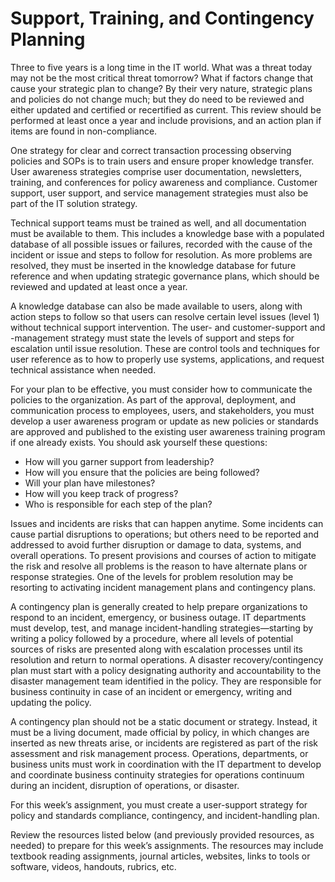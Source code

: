 # Support, Training, and Contingency Planning

Three to five years is a long time in the IT world. What was a threat today may not be the most critical threat tomorrow? What if factors change that cause your strategic plan to change? By their very nature, strategic plans and policies do not change much; but they do need to be reviewed and either updated and certified or recertified as current. This review should be performed at least once a year and include provisions, and an action plan if items are found in non-compliance.

One strategy for clear and correct transaction processing observing policies and SOPs is to train users and ensure proper knowledge transfer. User awareness strategies comprise user documentation, newsletters, training, and conferences for policy awareness and compliance. Customer support, user support, and service management strategies must also be part of the IT solution strategy.

Technical support teams must be trained as well, and all documentation must be available to them. This includes a knowledge base with a populated database of all possible issues or failures, recorded with the cause of the incident or issue and steps to follow for resolution. As more problems are resolved, they must be inserted in the knowledge database for future reference and when updating strategic governance plans, which should be reviewed and updated at least once a year.

A knowledge database can also be made available to users, along with action steps to follow so that users can resolve certain level issues (level 1) without technical support intervention. The user- and customer-support and -management strategy must state the levels of support and steps for escalation until issue resolution. These are control tools and techniques for user reference as to how to properly use systems, applications, and request technical assistance when needed.

For your plan to be effective, you must consider how to communicate the policies to the organization. As part of the approval, deployment, and communication process to employees, users, and stakeholders, you must develop a user awareness program or update as new policies or standards are approved and published to the existing user awareness training program if one already exists. You should ask yourself these questions:

- How will you garner support from leadership?
- How will you ensure that the policies are being followed?
- Will your plan have milestones?
- How will you keep track of progress?
- Who is responsible for each step of the plan?

Issues and incidents are risks that can happen anytime. Some incidents can cause partial disruptions to operations; but others need to be reported and addressed to avoid further disruption or damage to data, systems, and overall operations. To present provisions and courses of action to mitigate the risk and resolve all problems is the reason to have alternate plans or response strategies. One of the levels for problem resolution may be resorting to activating incident management plans and contingency plans.

A contingency plan is generally created to help prepare organizations to respond to an incident, emergency, or business outage. IT departments must develop, test, and manage incident-handling strategies—starting by writing a policy followed by a procedure, where all levels of potential sources of risks are presented along with escalation processes until its resolution and return to normal operations. A disaster recovery/contingency plan must start with a policy designating authority and accountability to the disaster management team identified in the policy. They are responsible for business continuity in case of an incident or emergency, writing and updating the policy.

A contingency plan should not be a static document or strategy. Instead, it must be a living document, made official by policy, in which changes are inserted as new threats arise, or incidents are registered as part of the risk assessment and risk management process. Operations, departments, or business units must work in coordination with the IT department to develop and coordinate business continuity strategies for operations continuum during an incident, disruption of operations, or disaster.

For this week’s assignment, you must create a user-support strategy for policy and standards compliance, contingency, and incident-handling plan.

Review the resources listed below (and previously provided resources, as needed) to prepare for this week’s assignments. The resources may include textbook reading assignments, journal articles, websites, links to tools or software, videos, handouts, rubrics, etc.
